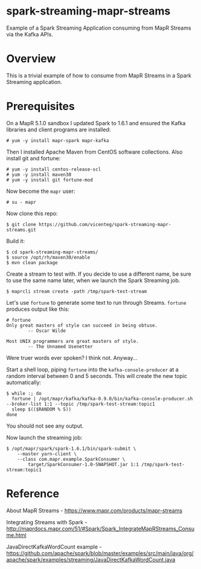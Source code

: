# spark-streaming-mapr-streams
Example of a Spark Streaming Application consuming from MapR Streams via the Kafka APIs.

# Overview
This is a trivial example of how to consume from MapR Streams in a Spark Streaming application.

# Prerequisites

On a MapR 5.1.0 sandbox I updated Spark to 1.6.1 and ensured the Kafka libraries and client programs are installed:

```
# yum -y install mapr-spark mapr-kafka
```

Then I installed Apache Maven from CentOS software collections. Also install git and fortune:

```
# yum -y install centos-release-scl
# yum -y install maven30
# yum -y install git fortune-mod
```

Now become the `mapr` user:

```
# su - mapr
```

Now clone this repo:

```
$ git clone https://github.com/vicenteg/spark-streaming-mapr-streams.git
```

Build it:

```
$ cd spark-streaming-mapr-streams/
$ source /opt/rh/maven30/enable
$ mvn clean package
```

Create a stream to test with. If you decide to use a different name, be sure to use the same name later, when we launch the Spark Streaming job.

```
$ maprcli stream create -path /tmp/spark-test-stream
```

Let's use `fortune` to generate some text to run through Streams. `fortune` produces output like this:

```
# fortune
Only great masters of style can succeed in being obtuse.
		-- Oscar Wilde

Most UNIX programmers are great masters of style.
		-- The Unnamed Usenetter
```

Were truer words ever spoken? I think not. Anyway...

Start a shell loop, piping `fortune` into the `kafka-console-producer` at a random interval between 0 and 5 seconds. This will create the new topic automatically:

```
$ while :; do
  fortune | /opt/mapr/kafka/kafka-0.9.0/bin/kafka-console-producer.sh --broker-list 1:1 --topic /tmp/spark-test-stream:topic1
  sleep $(($RANDOM % 5))
done
```

You should not see any output.

Now launch the streaming job:

```
$ /opt/mapr/spark/spark-1.6.1/bin/spark-submit \
    --master yarn-client \
    --class com.mapr.example.SparkConsumer \
        target/SparkConsumer-1.0-SNAPSHOT.jar 1:1 /tmp/spark-test-stream:topic1
```

# Reference

About MapR Streams - https://www.mapr.com/products/mapr-streams

Integrating Streams with Spark - http://maprdocs.mapr.com/51/#Spark/Spark_IntegrateMapRStreams_Consume.html

JavaDirectKafkaWordCount example - https://github.com/apache/spark/blob/master/examples/src/main/java/org/apache/spark/examples/streaming/JavaDirectKafkaWordCount.java
